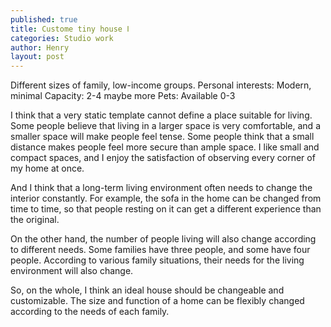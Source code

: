 ```yaml
---
published: true
title: Custome tiny house Ⅰ
categories: Studio work
author: Henry
layout: post
---
```




Different sizes of family, low-income groups. 
Personal interests: Modern, minimal
Capacity: 2-4 maybe more
Pets: Available 0-3


I think that a very static template cannot define a place suitable for living. Some people believe that living in a larger space is very comfortable, and a smaller space will make people feel tense. Some people think that a small distance makes people feel more secure than ample space. I like small and compact spaces, and I enjoy the satisfaction of observing every corner of my home at once.

And I think that a long-term living environment often needs to change the interior constantly. For example, the sofa in the home can be changed from time to time, so that 
people resting on it can get a different experience than the original.

On the other hand, the number of people living will also change according to different needs. Some families have three people, and some have four people. According to various family situations, their needs for the living environment will also change.

So, on the whole, I think an ideal house should be changeable and customizable. The size and function of a home can be flexibly changed according to the needs of each family.

